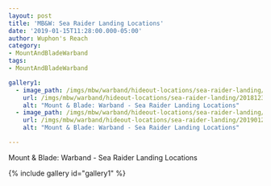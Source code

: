 ```yaml
---
layout: post
title: 'MB&W: Sea Raider Landing Locations'
date: '2019-01-15T11:28:00.000-05:00'
author: Wuphon's Reach
category:
- MountAndBladeWarband
tags:
- MountAndBladeWarband

gallery1:
  - image_path: /imgs/mbw/warband/hideout-locations/sea-raider-landing/20181230100331_1.jpg
    url: /imgs/mbw/warband/hideout-locations/sea-raider-landing/20181230100331_1.jpg
    alt: "Mount & Blade: Warband - Sea Raider Landing Locations"
  - image_path: /imgs/mbw/warband/hideout-locations/sea-raider-landing/20190126075423_1.jpg
    url: /imgs/mbw/warband/hideout-locations/sea-raider-landing/20190126075423_1.jpg
    alt: "Mount & Blade: Warband - Sea Raider Landing Locations"

---
```


Mount & Blade: Warband - Sea Raider Landing Locations

{% include gallery id="gallery1" %}
